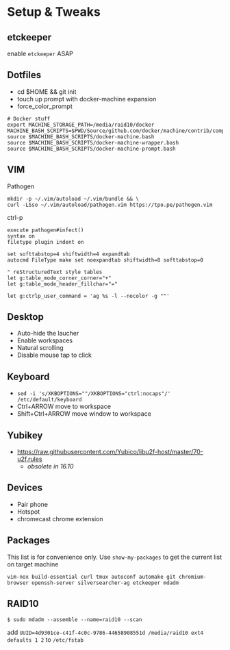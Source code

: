 Setup & Tweaks
==============

etckeeper
---------

enable `etckeeper` ASAP

Dotfiles
--------
- cd $HOME && git init
- touch up prompt with docker-machine expansion
- force_color_prompt
```
# Docker stuff
export MACHINE_STORAGE_PATH=/media/raid10/docker
MACHINE_BASH_SCRIPTS=$PWD/Source/github.com/docker/machine/contrib/completion/bash/
source $MACHINE_BASH_SCRIPTS/docker-machine.bash
source $MACHINE_BASH_SCRIPTS/docker-machine-wrapper.bash
source $MACHINE_BASH_SCRIPTS/docker-machine-prompt.bash
```

VIM
---
Pathogen
```
mkdir -p ~/.vim/autoload ~/.vim/bundle && \
curl -LSso ~/.vim/autoload/pathogen.vim https://tpo.pe/pathogen.vim
```
ctrl-p
```
execute pathogen#infect()
syntax on
filetype plugin indent on

set softtabstop=4 shiftwidth=4 expandtab
autocmd FileType make set noexpandtab shiftwidth=8 softtabstop=0

" reStructuredText style tables
let g:table_mode_corner_corner="+"
let g:table_mode_header_fillchar="="

let g:ctrlp_user_command = 'ag %s -l --nocolor -g ""'
```
Desktop
-------
- Auto-hide the laucher
- Enable workspaces
- Natural scrolling
- Disable mouse tap to click

Keyboard
--------

- `sed -i 's/XKBOPTIONS=""/XKBOPTIONS="ctrl:nocaps"/' /etc/default/keyboard`
- Ctrl+ARROW move to workspace
- Shift+Ctrl+ARROW move window to workspace

Yubikey
-------

- https://raw.githubusercontent.com/Yubico/libu2f-host/master/70-u2f.rules
  - _obsolete in 16.10_

Devices
-------
- Pair phone
- Hotspot
- chromecast chrome extension

Packages
-----------------

This list is for convenience only.  Use `show-my-packages` to get the current list on target machine

```
vim-nox build-essential curl tmux autoconf automake git chromium-browser openssh-server silversearcher-ag etckeeper mdadm
```
RAID10
------

```
$ sudo mdadm --assemble --name=raid10 --scan
```
add `UUID=4d9301ce-c41f-4c0c-9786-44658908551d /media/raid10 ext4 	defaults 1 2` to `/etc/fstab`
